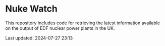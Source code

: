 # Nuke Watch

This repository includes code for retrieving the latest information available on the output of EDF nuclear power plants in the UK.

Last updated: 2024-07-27 23:13